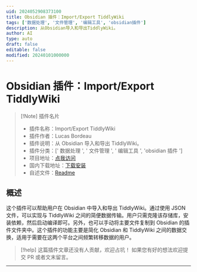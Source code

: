 ```yaml
---
uid: 2024052908373100
title: Obsidian 插件：Import/Export TiddlyWiki
tags: ['数据处理', '文件管理', '编辑工具', 'obsidian插件']
description: 从Obsidian导入和导出TiddlyWiki。
author: AI
type: auto
draft: false
editable: false
modified: 20240101000000
---
```


# Obsidian 插件：Import/Export TiddlyWiki

> [!Note] 插件名片
> - 插件名称：Import/Export TiddlyWiki
> - 插件作者：Lucas Bordeau
> - 插件说明：从 Obsidian 导入和导出 TiddlyWiki。
> - 插件分类：[' 数据处理 ', ' 文件管理 ', ' 编辑工具 ', 'obsidian 插件 ']
> - 项目地址：[点我访问](https://github.com/lucasbordeau/obsidian-tiddlywiki)
> - 国内下载地址：[下载安装](https://pkmer.cn/products/plugin/pluginMarket/?tiddlywiki-import-export)
> - 自述文件：[Readme](https://ghproxy.net/https://raw.githubusercontent.com/lucasbordeau/obsidian-tiddlywiki/master/README.md)

## 概述

这个插件可以帮助用户在 Obsidian 中导入和导出 TiddlyWiki。通过使用 JSON 文件，可以实现与 TiddlyWiki 之间的简便数据传输。用户只需克隆该存储库，安装依赖，然后启动编译即可。另外，也可以手动将主要文件复制到 Obsidian 的插件文件夹中。这个插件的功能主要是简化 Obsidian 和 TiddlyWiki 之间的数据交换，适用于需要在这两个平台之间频繁转移数据的用户。

> [!help]
> 这篇插件文章还没有人贡献，欢迎占坑！
> 如果您有好的想法欢迎提交 PR 或者文末留言。

---



